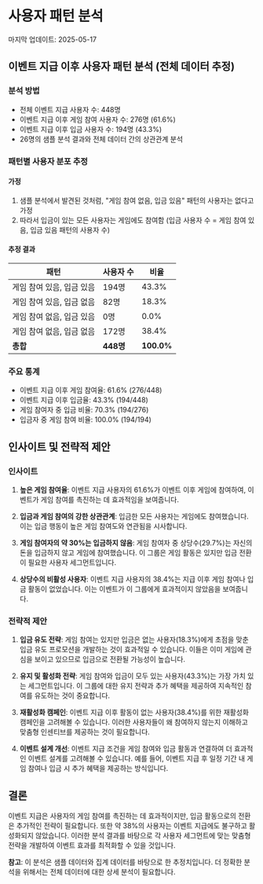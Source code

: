 # 사용자 패턴 분석

마지막 업데이트: 2025-05-17

## 이벤트 지급 이후 사용자 패턴 분석 (전체 데이터 추정)

### 분석 방법
- 전체 이벤트 지급 사용자 수: 448명
- 이벤트 지급 이후 게임 참여 사용자 수: 276명 (61.6%)
- 이벤트 지급 이후 입금 사용자 수: 194명 (43.3%)
- 26명의 샘플 분석 결과와 전체 데이터 간의 상관관계 분석

### 패턴별 사용자 분포 추정

#### 가정
1. 샘플 분석에서 발견된 것처럼, "게임 참여 없음, 입금 있음" 패턴의 사용자는 없다고 가정
2. 따라서 입금이 있는 모든 사용자는 게임에도 참여함 (입금 사용자 수 = 게임 참여 있음, 입금 있음 패턴의 사용자 수)

#### 추정 결과
| 패턴 | 사용자 수 | 비율 |
|------|--------|------|
| 게임 참여 있음, 입금 있음 | 194명 | 43.3% |
| 게임 참여 있음, 입금 없음 | 82명 | 18.3% |
| 게임 참여 없음, 입금 있음 | 0명 | 0.0% |
| 게임 참여 없음, 입금 없음 | 172명 | 38.4% |
| **총합** | **448명** | **100.0%** |

### 주요 통계
- 이벤트 지급 이후 게임 참여율: 61.6% (276/448)
- 이벤트 지급 이후 입금율: 43.3% (194/448)
- 게임 참여자 중 입금 비율: 70.3% (194/276)
- 입금자 중 게임 참여 비율: 100.0% (194/194)

## 인사이트 및 전략적 제안

### 인사이트
1. **높은 게임 참여율**: 이벤트 지급 사용자의 61.6%가 이벤트 이후 게임에 참여하여, 이벤트가 게임 참여를 촉진하는 데 효과적임을 보여줍니다.

2. **입금과 게임 참여의 강한 상관관계**: 입금한 모든 사용자는 게임에도 참여했습니다. 이는 입금 행동이 높은 게임 참여도와 연관됨을 시사합니다.

3. **게임 참여자의 약 30%는 입금하지 않음**: 게임 참여자 중 상당수(29.7%)는 자신의 돈을 입금하지 않고 게임에 참여했습니다. 이 그룹은 게임 활동은 있지만 입금 전환이 필요한 사용자 세그먼트입니다.

4. **상당수의 비활성 사용자**: 이벤트 지급 사용자의 38.4%는 지급 이후 게임 참여나 입금 활동이 없었습니다. 이는 이벤트가 이 그룹에게 효과적이지 않았음을 보여줍니다.

### 전략적 제안

1. **입금 유도 전략**: 게임 참여는 있지만 입금은 없는 사용자(18.3%)에게 초점을 맞춘 입금 유도 프로모션을 개발하는 것이 효과적일 수 있습니다. 이들은 이미 게임에 관심을 보이고 있으므로 입금으로 전환될 가능성이 높습니다.

2. **유지 및 활성화 전략**: 게임 참여와 입금이 모두 있는 사용자(43.3%)는 가장 가치 있는 세그먼트입니다. 이 그룹에 대한 유지 전략과 추가 혜택을 제공하여 지속적인 참여를 유도하는 것이 중요합니다.

3. **재활성화 캠페인**: 이벤트 지급 이후 활동이 없는 사용자(38.4%)를 위한 재활성화 캠페인을 고려해볼 수 있습니다. 이러한 사용자들이 왜 참여하지 않는지 이해하고 맞춤형 인센티브를 제공하는 것이 필요합니다.

4. **이벤트 설계 개선**: 이벤트 지급 조건을 게임 참여와 입금 활동과 연결하여 더 효과적인 이벤트 설계를 고려해볼 수 있습니다. 예를 들어, 이벤트 지급 후 일정 기간 내 게임 참여나 입금 시 추가 혜택을 제공하는 방식입니다.

## 결론

이벤트 지급은 사용자의 게임 참여를 촉진하는 데 효과적이지만, 입금 활동으로의 전환은 추가적인 전략이 필요합니다. 또한 약 38%의 사용자는 이벤트 지급에도 불구하고 활성화되지 않았습니다. 이러한 분석 결과를 바탕으로 각 사용자 세그먼트에 맞는 맞춤형 전략을 개발하여 이벤트 효과를 최적화할 수 있을 것입니다.

**참고**: 이 분석은 샘플 데이터와 집계 데이터를 바탕으로 한 추정치입니다. 더 정확한 분석을 위해서는 전체 데이터에 대한 상세 분석이 필요합니다.